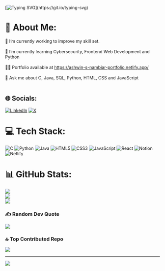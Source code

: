 [![Typing SVG](https://readme-typing-svg.demolab.com?font=Tisa&size=22&pause=1000&multiline=true&random=false&width=435&height=70&lines=Hey!+Nice+to+meet+you%2C+I'm+Ashwin.;Welcome+to+my+profile!)](https://git.io/typing-svg)
# 💫 About Me:
🔭 I’m currently working to improve my skill set.<br><br>🌱 I’m currently learning Cybersecurity, Frontend Web Development and Python<br><br>👨‍💻 Portfolio available at https://ashwin-s-nambiar-portfolio.netlify.app/<br><br>💬 Ask me about C, Java, SQL, Python, HTML, CSS and JavaScript<br><br>


## 🌐 Socials:
[![LinkedIn](https://img.shields.io/badge/LinkedIn-%230077B5.svg?logo=linkedin&logoColor=white)](https://linkedin.com/in/linkedin.com/in/ashwin-s-nambiar-0b7a5b202) [![X](https://img.shields.io/badge/X-black.svg?logo=X&logoColor=white)](https://x.com/ashwinnambiar11) 

# 💻 Tech Stack:
![C](https://img.shields.io/badge/c-%2300599C.svg?style=for-the-badge&logo=c&logoColor=white) ![Python](https://img.shields.io/badge/python-3670A0?style=for-the-badge&logo=python&logoColor=ffdd54) ![Java](https://img.shields.io/badge/java-%23ED8B00.svg?style=for-the-badge&logo=openjdk&logoColor=white) ![HTML5](https://img.shields.io/badge/html5-%23E34F26.svg?style=for-the-badge&logo=html5&logoColor=white) ![CSS3](https://img.shields.io/badge/css3-%231572B6.svg?style=for-the-badge&logo=css3&logoColor=white) ![JavaScript](https://img.shields.io/badge/javascript-%23323330.svg?style=for-the-badge&logo=javascript&logoColor=%23F7DF1E) ![React](https://img.shields.io/badge/react-%2320232a.svg?style=for-the-badge&logo=react&logoColor=%2361DAFB) ![Notion](https://img.shields.io/badge/Notion-%23000000.svg?style=for-the-badge&logo=notion&logoColor=white) ![Netlify](https://img.shields.io/badge/netlify-%23000000.svg?style=for-the-badge&logo=netlify&logoColor=#00C7B7)
# 📊 GitHub Stats:
![](https://github-readme-stats.vercel.app/api?username=Ashwin-S-Nambiar&theme=radical&hide_border=false&include_all_commits=true&count_private=true)<br/>
![](https://github-readme-streak-stats.herokuapp.com/?user=Ashwin-S-Nambiar&theme=radical&hide_border=false)<br/>
![](https://github-readme-stats.vercel.app/api/top-langs/?username=Ashwin-S-Nambiar&theme=radical&hide_border=false&include_all_commits=true&count_private=true&layout=compact)

### ✍️ Random Dev Quote
![](https://quotes-github-readme.vercel.app/api?type=horizontal&theme=radical)

### 🔝 Top Contributed Repo
![](https://github-contributor-stats.vercel.app/api?username=Ashwin-S-Nambiar&limit=5&theme=dark&combine_all_yearly_contributions=true)

---
[![](https://visitcount.itsvg.in/api?id=Ashwin-S-Nambiar&icon=3&color=11)](https://visitcount.itsvg.in)

<!-- Proudly created with GPRM ( https://gprm.itsvg.in ) -->
